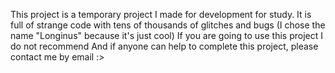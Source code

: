 This project is a temporary project I made for development for study. It is full of strange code with tens of thousands of glitches and bugs (I chose the name "Longinus" because it's just cool)
If you are going to use this project I do not recommend
And if anyone can help to complete this project, please contact me by email :>